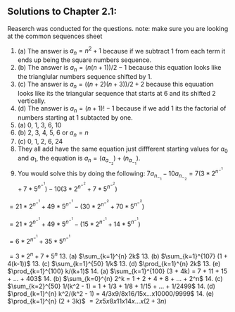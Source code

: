 ## Solutions to Chapter 2.1:
Reaserch was conducted for the questions.
note: make sure you are looking at the common sequences sheet

1. (a) The answer is $a_n = n^2 + 1$ because if we subtract 1 from each term it ends up being the square numbers sequence.
1. (b) The answer is $a_n = (n(n+1))/2 - 1$ because this equation looks like the trianglular numbers sequence shifted by 1.
1. (c) The answer is $a_n = ((n+2)(n+3))/2 + 2$ because this equuation looks like its the triangular sequence that starts at 6 and its shifted 2 vertically.
1. (d) The answer is $a_n = (n+1)! - 1$ because if we add 1 its the factorial of numbers starting at 1 subtacted by one.
3. (a) 0, 1, 3, 6, 10
3. (b) 2, 3, 4, 5, 6 or $a_n = n$
3. (c) 0, 1, 2, 6, 24
6. They all add have the same equation just diffferent starting values for $a_0$ and $a_1$, the equation is $a_n = (a_a_-_2) + (n_a_-_1)$.
9. You would solve this by doing the following:
$7a_n_-_1 - 10a_n_-_2 = 7(3*2^n^-^1 + 7*5^n^-^1) - 10 (3*2^n^-^2 + 7*5^n^-^2)$

$= 21*2^n^-^1 + 49*5^n^-^1 - (30*2^n^-^2 + 70*5^n^-^2)$

$= 21*2^n^-^1 + 49*5^n^-^1 - (15*2^n^-^1 + 14*5^n^-^1)$

$= 6*2^n^-^1 + 35*5^n^-^1$

$= 3*2^n + 7*5^n$
13. (a) $\sum_{k=1}^{n} 2k$
13. (b) $\sum_{k=1}^{107} (1 + 4(k-1))$
13. (c) $\sum_{k=1}^{50} 1/k$
13. (d) $\prod_{k=1}^{n} 2k$
13. (e) $\prod_{k=1}^{100} k/(k+1)$
14. (a) $\sum_{k=1}^{100} (3 + 4k) = 7 + 11 + 15 + ... + 403$
14. (b) $\sum_{k=0}^{n} 2^k = 1 + 2 + 4 + 8 + ... + 2^n$
14. (c) $\sum_{k=2}^{50} 1/(k^2 - 1) = 1 + 1/3 + 1/8 + 1/15 + ... + 1/2499$
14. (d) $\prod_{k=1}^{n} k^2/(k^2 - 1) = 4/3x9/8x16/15x...x10000/9999$
14. (e) $\prod_{k=1}^{n} (2 + 3k)$ $= 2x5x8x11x14x...x(2+3n)$
